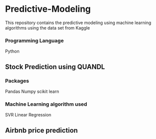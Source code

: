 # Predictive-Modeling
This repository contains the predictive modeling using machine learning algorithms using the data set from Kaggle

### Programming Language
Python

## Stock Prediction using QUANDL
### Packages
Pandas
Numpy
scikit learn

### Machine Learning algorithm used
SVR
Linear Regression



## Airbnb price prediction









